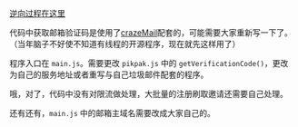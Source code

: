 [逆向过程在这里](https://blog.zhx47.top/posts/25.html)

代码中获取邮箱验证码是使用了[crazeMail](https://github.com/zhx47/crazeMail)配套的，可能需要大家重新写一下了。（当年脑子不好使不知道有线程的开源程序，现在就先这样用了）

程序入口在 `main.js`。需要更改 `pikpak.js` 中的 `getVerificationCode()`，更改为自己的服务地址或者重写与自己垃圾邮件配套的程序。

哦，对了，代码中没有对限流做处理，大批量的注册刷取邀请还需要自己处理。

还有还有，`main.js` 中的邮箱主域名需要改成大家自己的。